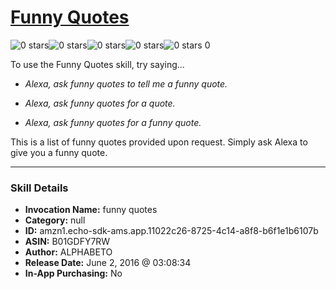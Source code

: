 # [Funny Quotes](http://alexa.amazon.com/#skills/amzn1.echo-sdk-ams.app.11022c26-8725-4c14-a8f8-b6f1e1b6107b)
![0 stars](../../images/ic_star_border_black_18dp_1x.png)![0 stars](../../images/ic_star_border_black_18dp_1x.png)![0 stars](../../images/ic_star_border_black_18dp_1x.png)![0 stars](../../images/ic_star_border_black_18dp_1x.png)![0 stars](../../images/ic_star_border_black_18dp_1x.png) 0

To use the Funny Quotes skill, try saying...

* *Alexa, ask funny quotes to tell me a funny quote.*

* *Alexa, ask funny quotes for a quote.*

* *Alexa, ask funny quotes for a funny quote.*

This is a list of funny quotes provided upon request. Simply ask Alexa to give you a funny quote.

***

### Skill Details

* **Invocation Name:** funny quotes
* **Category:** null
* **ID:** amzn1.echo-sdk-ams.app.11022c26-8725-4c14-a8f8-b6f1e1b6107b
* **ASIN:** B01GDFY7RW
* **Author:** ALPHABETO
* **Release Date:** June 2, 2016 @ 03:08:34
* **In-App Purchasing:** No
